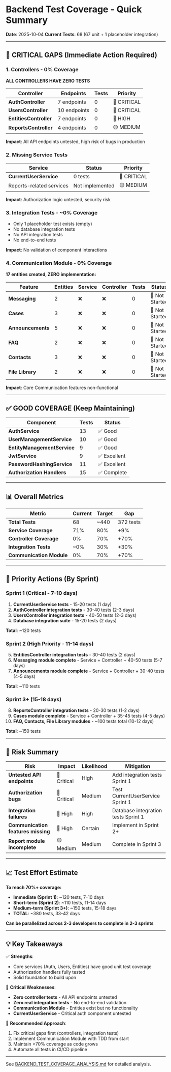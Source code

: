 # Backend Test Coverage - Quick Summary

**Date**: 2025-10-04
**Current Tests**: 68 (67 unit + 1 placeholder integration)

---

## 🔴 CRITICAL GAPS (Immediate Action Required)

### 1. Controllers - 0% Coverage
**ALL CONTROLLERS HAVE ZERO TESTS**

| Controller | Endpoints | Tests | Priority |
|------------|-----------|-------|----------|
| **AuthController** | 7 endpoints | 0 | 🔴 CRITICAL |
| **UsersController** | 10 endpoints | 0 | 🔴 CRITICAL |
| **EntitiesController** | 7 endpoints | 0 | 🔴 HIGH |
| **ReportsController** | 4 endpoints | 0 | 🟡 MEDIUM |

**Impact**: All API endpoints untested, high risk of bugs in production

### 2. Missing Service Tests

| Service | Status | Priority |
|---------|--------|----------|
| **CurrentUserService** | 0 tests | 🔴 CRITICAL |
| Reports-related services | Not implemented | 🟡 MEDIUM |

**Impact**: Authorization logic untested, security risk

### 3. Integration Tests - ~0% Coverage
- Only 1 placeholder test exists (empty)
- No database integration tests
- No API integration tests
- No end-to-end tests

**Impact**: No validation of component interactions

### 4. Communication Module - 0% Coverage

**17 entities created, ZERO implementation:**

| Feature | Entities | Service | Controller | Tests | Status |
|---------|----------|---------|------------|-------|--------|
| **Messaging** | 2 | ❌ | ❌ | 0 | 🔴 Not Started |
| **Cases** | 3 | ❌ | ❌ | 0 | 🔴 Not Started |
| **Announcements** | 5 | ❌ | ❌ | 0 | 🔴 Not Started |
| **FAQ** | 2 | ❌ | ❌ | 0 | 🔴 Not Started |
| **Contacts** | 3 | ❌ | ❌ | 0 | 🔴 Not Started |
| **File Library** | 2 | ❌ | ❌ | 0 | 🔴 Not Started |

**Impact**: Core Communication features non-functional

---

## ✅ GOOD COVERAGE (Keep Maintaining)

| Component | Tests | Status |
|-----------|-------|--------|
| **AuthService** | 13 | ✅ Good |
| **UserManagementService** | 10 | ✅ Good |
| **EntityManagementService** | 9 | ✅ Good |
| **JwtService** | 9 | ✅ Excellent |
| **PasswordHashingService** | 11 | ✅ Excellent |
| **Authorization Handlers** | 15 | ✅ Complete |

---

## 📊 Overall Metrics

| Metric | Current | Target | Gap |
|--------|---------|--------|-----|
| **Total Tests** | 68 | ~440 | 372 tests |
| **Service Coverage** | 71% | 80% | +9% |
| **Controller Coverage** | 0% | 70% | +70% |
| **Integration Tests** | ~0% | 30% | +30% |
| **Communication Module** | 0% | 70% | +70% |

---

## 🎯 Priority Actions (By Sprint)

### Sprint 1 (Critical - 7-10 days)
1. **CurrentUserService tests** - 15-20 tests (1 day)
2. **AuthController integration tests** - 30-40 tests (2-3 days)
3. **UsersController integration tests** - 40-50 tests (2-3 days)
4. **Database integration suite** - 15-20 tests (2 days)

**Total**: ~120 tests

### Sprint 2 (High Priority - 11-14 days)
5. **EntitiesController integration tests** - 30-40 tests (2 days)
6. **Messaging module complete** - Service + Controller + 40-50 tests (5-7 days)
7. **Announcements module complete** - Service + Controller + 30-40 tests (4-5 days)

**Total**: ~110 tests

### Sprint 3+ (15-18 days)
8. **ReportsController integration tests** - 20-30 tests (1-2 days)
9. **Cases module complete** - Service + Controller + 35-45 tests (4-5 days)
10. **FAQ, Contacts, File Library modules** - ~100 tests total (10-12 days)

**Total**: ~150 tests

---

## 🚨 Risk Summary

| Risk | Impact | Likelihood | Mitigation |
|------|--------|------------|------------|
| **Untested API endpoints** | 🔴 Critical | High | Add integration tests Sprint 1 |
| **Authorization bugs** | 🔴 Critical | Medium | Test CurrentUserService Sprint 1 |
| **Integration failures** | 🔴 High | High | Database integration tests Sprint 1 |
| **Communication features missing** | 🔴 High | Certain | Implement in Sprint 2+ |
| **Report module incomplete** | 🟡 Medium | Medium | Complete in Sprint 3 |

---

## 📈 Test Effort Estimate

**To reach 70%+ coverage:**
- **Immediate (Sprint 1)**: ~120 tests, 7-10 days
- **Short-term (Sprint 2)**: ~110 tests, 11-14 days
- **Medium-term (Sprint 3+)**: ~150 tests, 15-18 days
- **TOTAL**: ~380 tests, 33-42 days

**Can be parallelized across 2-3 developers to complete in 2-3 sprints**

---

## 💡 Key Takeaways

✅ **Strengths**:
- Core services (Auth, Users, Entities) have good unit test coverage
- Authorization handlers fully tested
- Solid foundation to build upon

🔴 **Critical Weaknesses**:
- **Zero controller tests** - All API endpoints untested
- **Zero real integration tests** - No end-to-end validation
- **Communication Module** - Entities exist but no functionality
- **CurrentUserService** - Critical auth component untested

🎯 **Recommended Approach**:
1. Fix critical gaps first (controllers, integration tests)
2. Implement Communication Module with TDD from start
3. Maintain >70% coverage as code grows
4. Automate all tests in CI/CD pipeline

---

See [BACKEND_TEST_COVERAGE_ANALYSIS.md](BACKEND_TEST_COVERAGE_ANALYSIS.md) for detailed analysis.
